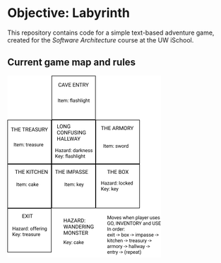 # Objective: Labyrinth

This repository contains code for a simple text-based adventure game, created for the _Software Architecture_ course at the UW iSchool.

## Current game map and rules
![game map in squares](./game-details/map_and_rules.png)
